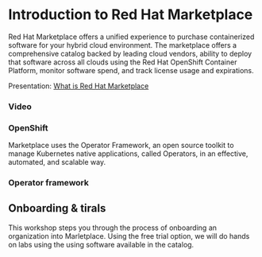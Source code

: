 # Introduction to Red Hat Marketplace

Red Hat Marketplace offers a unified experience to purchase containerized software for your hybrid cloud environment. The marketplace offers a comprehensive catalog backed by leading cloud vendors, ability to deploy that software across all clouds using the Red Hat OpenShift Container Platform, monitor software spend, and track license usage and expirations.

Presentation: [What is Red Hat Marketplace](https://ibm.box.com/s/rpjujbr23u5txsblmic5et7gf6qa01be)

### Video

###  OpenShift
Marketplace uses the Operator Framework, an open source toolkit to manage Kubernetes native applications, called Operators, in an effective, automated, and scalable way.
### Operator framework


## Onboarding & tirals
This workshop steps you through the process of onboarding an organization into Marletplace. Using the free trial option, we will do hands on labs using the using software available in the catalog.
